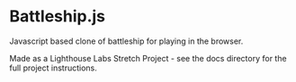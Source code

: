 # Battleship.js

Javascript based clone of battleship for playing in the browser.

Made as a Lighthouse Labs Stretch Project - see the docs directory for the full project instructions.

